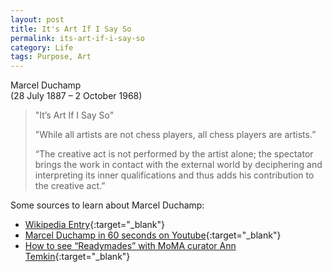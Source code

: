```yaml
---
layout: post
title: It's Art If I Say So
permalink: its-art-if-i-say-so
category: Life
tags: Purpose, Art
---
```



Marcel Duchamp  
(28 July 1887 – 2 October 1968)


> "It’s Art If I Say So" 
>
> "While all artists are not chess players, all chess players are artists.”
>
> “The creative act is not performed by the artist alone; the spectator brings the work in contact with the external world by deciphering and interpreting its inner qualifications and thus adds his contribution to the creative act.”

Some sources to learn about Marcel Duchamp:   

- [Wikipedia Entry](https://en.wikipedia.org/wiki/Marcel_Duchamp){:target="_blank"}
- [Marcel Duchamp in 60 seconds on Youtube](https://www.youtube.com/watch?v=zDPn6PwUANk){:target="_blank"}
- [How to see “Readymades” with MoMA curator Ann Temkin](https://www.youtube.com/watch?v=tqySnbbyB2U){:target="_blank"}

